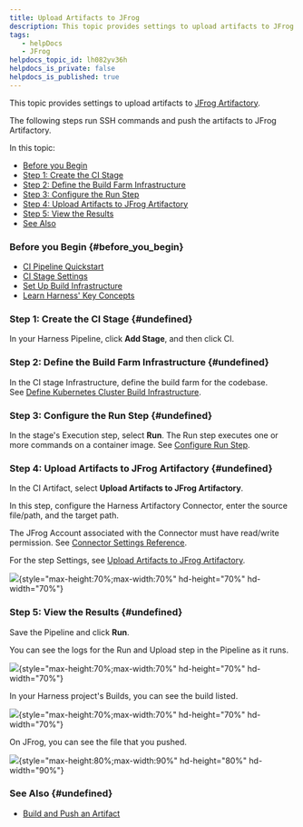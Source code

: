 ```yaml
---
title: Upload Artifacts to JFrog
description: This topic provides settings to upload artifacts to JFrog Artifactory.
tags: 
   - helpDocs
   - JFrog
helpdocs_topic_id: lh082yv36h
helpdocs_is_private: false
helpdocs_is_published: true
---
```


This topic provides settings to upload artifacts to [JFrog
Artifactory](https://www.jfrog.com/confluence/display/JFROG/JFrog+Artifactory).

The following steps run SSH commands and push the artifacts to JFrog
Artifactory.

In this topic:

-   [Before you
    Begin](https://ngdocs.harness.io/article/lh082yv36h-upload-artifacts-to-jfrog#before_you_begin)
-   [Step 1: Create the CI
    Stage](https://ngdocs.harness.io/article/lh082yv36h-upload-artifacts-to-jfrog#undefined)
-   [Step 2: Define the Build Farm
    Infrastructure](https://ngdocs.harness.io/article/lh082yv36h-upload-artifacts-to-jfrog#undefined)
-   [Step 3: Configure the Run
    Step](https://ngdocs.harness.io/article/lh082yv36h-upload-artifacts-to-jfrog#undefined)
-   [Step 4: Upload Artifacts to JFrog
    Artifactory](https://ngdocs.harness.io/article/lh082yv36h-upload-artifacts-to-jfrog#undefined)
-   [Step 5: View the
    Results](https://ngdocs.harness.io/article/lh082yv36h-upload-artifacts-to-jfrog#undefined)
-   [See
    Also](https://ngdocs.harness.io/article/lh082yv36h-upload-artifacts-to-jfrog#undefined)

### Before you Begin {#before_you_begin}

-   [CI Pipeline
    Quickstart](https://ngdocs.harness.io/article/x0d77ktjw8-ci-pipeline-quickstart)
-   [CI Stage
    Settings](https://ngdocs.harness.io/article/yn4x8vzw3q-ci-stage-settings)
-   [Set Up Build
    Infrastructure](https://ngdocs.harness.io/category/rg8mrhqm95-set-up-build-infrastructure)
-   [Learn Harness\' Key
    Concepts](https://ngdocs.harness.io/article/hv2758ro4e-learn-harness-key-concepts)

### Step 1: Create the CI Stage {#undefined}

In your Harness Pipeline, click **Add Stage**, and then click CI.

### Step 2: Define the Build Farm Infrastructure {#undefined}

In the CI stage Infrastructure, define the build farm for the codebase.
See [Define Kubernetes Cluster Build
Infrastructure](https://ngdocs.harness.io/article/x7aedul8qs-kubernetes-cluster-build-infrastructure-setup).

### Step 3: Configure the Run Step {#undefined}

In the stage\'s Execution step, select **Run**. The Run step executes
one or more commands on a container image. See [Configure Run
Step](https://ngdocs.harness.io/article/vo4sjbd09g-configure-service-dependency-step-settings). 

### Step 4: Upload Artifacts to JFrog Artifactory {#undefined}

In the CI Artifact, select **Upload Artifacts to JFrog Artifactory**.

In this step, configure the Harness Artifactory Connector, enter the
source file/path, and the target path. 

The JFrog Account associated with the Connector must have read/write
permission.
See [C](https://ngdocs.harness.io/article/euueiiai4m-artifactory-connector-settings-reference)[onnector
Settings
Reference](https://ngdocs.harness.io/article/euueiiai4m-artifactory-connector-settings-reference).

For the step Settings, see [Upload Artifacts to JFrog
Artifactory](https://ngdocs.harness.io/article/gjoggc66fy-upload-artifacts-to-jfrog-artifactory-step-settings).

![](https://files.helpdocs.io/i5nl071jo5/articles/ku0km8tpwf/1625218900031/j-0-gyt-06-tgq-0-rg-gg-9-dk-ejq-3-qx-niz-gi-n-04-m-1-uef-0-m-fxq-pfj-0-uuv-ve-w-llx-dw-ggci-2-zl-889-i-wnj-8-yoh-rmsher-ogz-a-8-bo-8-ik-0-r-60-dzn-0-k-nmks-3-cqo-68-n-9-hv-fslbm-dk-ejgxll-g-5-w-au){style="max-height:70%;max-width:70%"
hd-height="70%" hd-width="70%"}

### Step 5: View the Results {#undefined}

Save the Pipeline and click **Run**. 

You can see the logs for the Run and Upload step in the Pipeline as it
runs.

![](https://files.helpdocs.io/i5nl071jo5/articles/ku0km8tpwf/1625218924096/d-axc-zlmfn-32-uc-9-pktyh-hse-d-1-uehom-ovy-1-ded-5-e-l-8-wld-3-ny-mpmosz-qw-s-0-k-4-x-5-evu-8-drj-6-y-zali-bxzt-5-o-s-4-vt-5-iqz-ssnp-tcf-2-d-31-t-3-pho-zsxlenvex-vn-ht-7-rz-50-yq-5-mvfn-nmgvc){style="max-height:70%;max-width:70%"
hd-height="70%" hd-width="70%"}

In your Harness project\'s Builds, you can see the build listed.

![](https://files.helpdocs.io/i5nl071jo5/articles/ku0km8tpwf/1625218929695/7-lpav-2-cc-60-cv-16-tak-wxmk-tvp-vcts-al-425-i-td-nwl-n-3-c-tr-j-f-fwzz-rdq-zavg-und-ux-szthkyk-oishue-ksl-ixy-pntfloc-0-av-udl-0-o-ob-82-k-q-8-j-a-7-nevpcvm-5-lx-2-od-s-3-cf-ik-fo){style="max-height:70%;max-width:70%"
hd-height="70%" hd-width="70%"}

On JFrog, you can see the file that you pushed.

![](https://files.helpdocs.io/i5nl071jo5/articles/ku0km8tpwf/1625218934313/r-yfrua-c-88-tr-8-wi-72-bf-fjw-tb-5-lq-vv-2-sv-0-6-v-vfl-g-8-c-lwkeft-as-mlik-5-ol-2-txld-cy-6-le-7-j-6-jy-nlab-sra-incsku-jwmxsi-p-59-u-rrzr-thb-n-4-lueuh-i-1-d-i-1-eyf-ho-ur-5-r-5-i-bbgpb-8){style="max-height:80%;max-width:90%"
hd-height="80%" hd-width="90%"}

### See Also {#undefined}

-   [Build and Push an
    Artifact](https://ngdocs.harness.io/article/8l31vtr4hi-build-and-upload-an-artifact)
